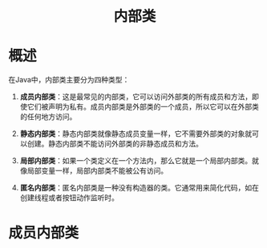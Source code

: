 <div align="center">

<h1>内部类</h1>

</div>


# 概述

在Java中，内部类主要分为四种类型：

1. **成员内部类**：这是最常见的内部类，它可以访问外部类的所有成员和方法，即使它们被声明为私有。成员内部类是外部类的一个成员，所以它可以在外部类的任何地方访问。

2. **静态内部类**：静态内部类就像静态成员变量一样，它不需要外部类的对象就可以创建。静态内部类不能访问外部类的非静态成员和方法。

3. **局部内部类**：如果一个类定义在一个方法内，那么它就是一个局部内部类。就像局部变量一样，局部内部类不能被公有访问。

4. **匿名内部类**：匿名内部类是一种没有构造器的类。它通常用来简化代码，如在创建线程或者按钮动作监听时。

# 成员内部类

